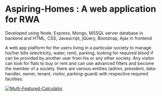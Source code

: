 # Aspiring-Homes : A web application for RWA
Developed using Node, Express, Mongo, MSSQL server database in backend and HTML, CSS, Javascript, jQuery, Bootstrap, Ajax in frontend

A web app platform for the users living in a particular society to manage his/her bills (electricity, water, rent), parking, looking for required blood if can be provided by another user from his or any other society. Any visitor can look for flats to buy or rent and can use advanced filters and become the member of a society.
there are various entities (admin, president, data-handler, owner, tenant, visitor, parking-guard) with respective required facilities.

[![Multi-Featured-Calculator](https://img.youtube.com/vi/iGigcBIpA1o/0.jpg)](https://www.youtube.com/watch?v=iGigcBIpA1o)

